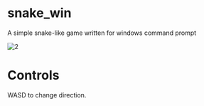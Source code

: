 # snake_win
A simple snake-like game written for windows command prompt

![2](https://user-images.githubusercontent.com/105677485/174449376-db0e0a7b-61b6-4d5b-ba9f-452c1860f309.png)

# Controls
WASD to change direction.
